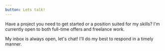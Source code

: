 ```yaml
---
button: Lets talk!
---
```



Have a project you need to get started or a position suited for my skills? I'm currently open to both full-time offers and freelance work.

My inbox is always open, let's chat! I'll do my best to respond in a timely manner.

<!-- 
I'm always interested about cool stuff. Are you minding a project?

Although I'm not currently looking for any new opportunities, my inbox is always open. Whether you have a question or just want to say hi, I'll try my best to get back to you!

LET’S CREATE
SOMETHING GREAT

If you like my work and have some cool project to work on, just send me direct message or contact me through social sites listed below.

Have a question or want to work together?

Have a project, idea or problem you'd like to discuss? Let's chat

If you have an application you are interested in developing, a problem that needs solving or a project that needs rescuing, I'd love to help you with it.

I’m currently available for freelance work.

If you have a project that you want to get started, think you need my help with something or just fancy saying hey, then get in touch.
-->